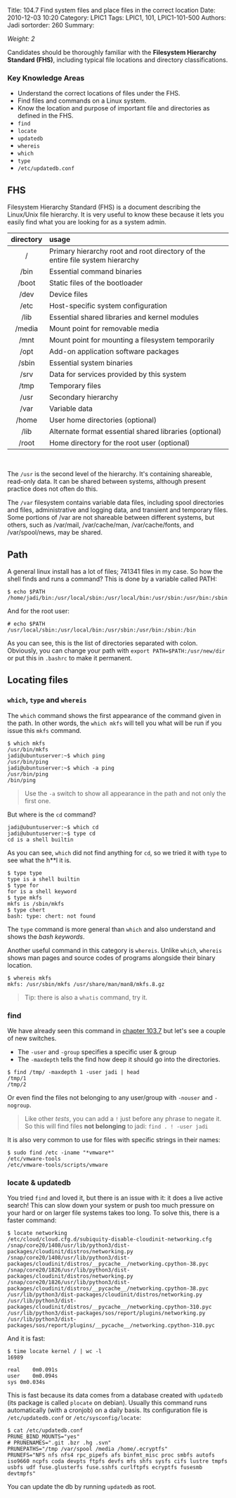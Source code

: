 Title: 104.7 Find system files and place files in the correct location
Date: 2010-12-03 10:20
Category: LPIC1
Tags: LPIC1, 101, LPIC1-101-500
Authors: Jadi
sortorder: 260
Summary: 


_Weight: 2_

Candidates should be thoroughly familiar with the **Filesystem Hierarchy Standard \(FHS\)**, including typical file locations and directory classifications.

### Key Knowledge Areas

- Understand the correct locations of files under the FHS.
- Find files and commands on a Linux system.
- Know the location and purpose of important file and directories as defined in the FHS.
- `find`
- `locate`
- `updatedb`
- `whereis`
- `which`
- `type`
- `/etc/updatedb.conf`

## FHS

Filesystem Hierarchy Standard \(FHS\) is a document describing the Linux/Unix file hierarchy. It is very useful to know these because it lets you easily find what you are looking for as a system admin.

| directory | usage |
| :---: | :--- |
| /   | Primary hierarchy root and root directory of the entire file system hierarchy |
| /bin | Essential command binaries |
| /boot | Static files of the bootloader |
| /dev | Device files |
| /etc | Host-specific system configuration |
| /lib | Essential shared libraries and kernel modules |
| /media | Mount point for removable media |
| /mnt | Mount point for mounting a filesystem temporarily |
| /opt | Add-on application software packages |
| /sbin | Essential system binaries |
| /srv | Data for services provided by this system |
| /tmp | Temporary files |
| /usr | Secondary hierarchy |
| /var | Variable data |
| /home | User home directories \(optional\) |
| /lib | Alternate format essential shared libraries \(optional\) |
| /root | Home directory for the root user \(optional\) |

</br>

The `/usr` is the second level of the hierarchy. It's containing shareable, read-only data. It can be shared between systems, although present practice does not often do this.

The `/var` filesystem contains variable data files, including spool directories and files, administrative and logging data, and transient and temporary files. Some portions of /var are not shareable between different systems, but others, such as /var/mail, /var/cache/man, /var/cache/fonts, and /var/spool/news, may be shared.

## Path

A general linux install has a lot of files; 741341 files in my case. So how the shell finds and runs a command? This is done by a variable called PATH:

```text
$ echo $PATH
/home/jadi/bin:/usr/local/sbin:/usr/local/bin:/usr/sbin:/usr/bin:/sbin:/bin:/usr/games:/usr/local/games;/home/jadi/bin/
```

And for the root user:

```text
# echo $PATH
/usr/local/sbin:/usr/local/bin:/usr/sbin:/usr/bin:/sbin:/bin
```

As you can see, this is the list of directories separated with colon. Obviously, you can change your path with `export PATH=$PATH:/usr/new/dir` or put this in `.bashrc` to make it permanent.

## Locating files


### `which`, `type` and `whereis`

The `which` command shows the first appearance of the command given in the path. In other words, the  `which mkfs` will tell you what will be run if you issue this `mkfs` command.

```text
$ which mkfs
/usr/bin/mkfs
jadi@ubuntuserver:~$ which ping
/usr/bin/ping
jadi@ubuntuserver:~$ which -a ping
/usr/bin/ping
/bin/ping
```

> Use the `-a` switch to show all appearance in the path and not only the first one.

But where is the `cd` command?

```
jadi@ubuntuserver:~$ which cd
jadi@ubuntuserver:~$ type cd
cd is a shell builtin
```

As you can see, `which` did not find anything for `cd`, so we tried it with `type` to see what the h**l it is.

```text
$ type type
type is a shell builtin
$ type for
for is a shell keyword
$ type mkfs
mkfs is /sbin/mkfs
$ type chert
bash: type: chert: not found
```

The `type` command is more general than `which` and also understand and shows the _bash keywords_.

Another useful command in this category is `whereis`. Unlike `which`, `whereis` shows man pages and source codes of programs alongside their binary location.

```text
$ whereis mkfs
mkfs: /usr/sbin/mkfs /usr/share/man/man8/mkfs.8.gz
```

> Tip: there is also a `whatis` command, try it.

### find

We have already seen this command in [chapter 103.7](/1037-search-text-files-using-regular-expressions.html) but let's see a couple of new switches.

* The `-user` and `-group` specifies a specific user & group
* The `-maxdepth` tells the find how deep it should go into the directories.

```text
$ find /tmp/ -maxdepth 1 -user jadi | head
/tmp/1
/tmp/2
```

Or even find the files not belonging to any user/group with `-nouser` and `-nogroup`.

> Like other _tests_, you can add a `!` just before any phrase to negate it. So this will find files **not belonging** to jadi: `find . ! -user jadi`

It is also very common to use for files with specific strings in their names:

```
$ sudo find /etc -iname "*vmware*"
/etc/vmware-tools
/etc/vmware-tools/scripts/vmware
```



### locate & updatedb

You tried `find` and loved it, but there is an issue with it: it does a live active search! This can slow down your system or push too much pressure on your hard or on larger file systems takes too long. To solve this, there is a faster command:

```
$ locate networking
/etc/cloud/cloud.cfg.d/subiquity-disable-cloudinit-networking.cfg
/snap/core20/1408/usr/lib/python3/dist-packages/cloudinit/distros/networking.py
/snap/core20/1408/usr/lib/python3/dist-packages/cloudinit/distros/__pycache__/networking.cpython-38.pyc
/snap/core20/1826/usr/lib/python3/dist-packages/cloudinit/distros/networking.py
/snap/core20/1826/usr/lib/python3/dist-packages/cloudinit/distros/__pycache__/networking.cpython-38.pyc
/usr/lib/python3/dist-packages/cloudinit/distros/networking.py
/usr/lib/python3/dist-packages/cloudinit/distros/__pycache__/networking.cpython-310.pyc
/usr/lib/python3/dist-packages/sos/report/plugins/networking.py
/usr/lib/python3/dist-packages/sos/report/plugins/__pycache__/networking.cpython-310.pyc
```

And it is fast:

```
$ time locate kernel / | wc -l
16989

real	0m0.091s
user	0m0.094s
sys	0m0.034s
```

This is fast because its data comes from a database created with `updatedb` (its package is called `plocate` on debian). Usually this command runs automatically (with a cronjob) on a daily basis. Its configuration file is `/etc/updatedb.conf` or `/etc/sysconfig/locate`:

```
$ cat /etc/updatedb.conf
PRUNE_BIND_MOUNTS="yes"
# PRUNENAMES=".git .bzr .hg .svn"
PRUNEPATHS="/tmp /var/spool /media /home/.ecryptfs"
PRUNEFS="NFS nfs nfs4 rpc_pipefs afs binfmt_misc proc smbfs autofs iso9660 ncpfs coda devpts ftpfs devfs mfs shfs sysfs cifs lustre tmpfs usbfs udf fuse.glusterfs fuse.sshfs curlftpfs ecryptfs fusesmb devtmpfs"
```

You can update the  db by running `updatedb` as root. 
